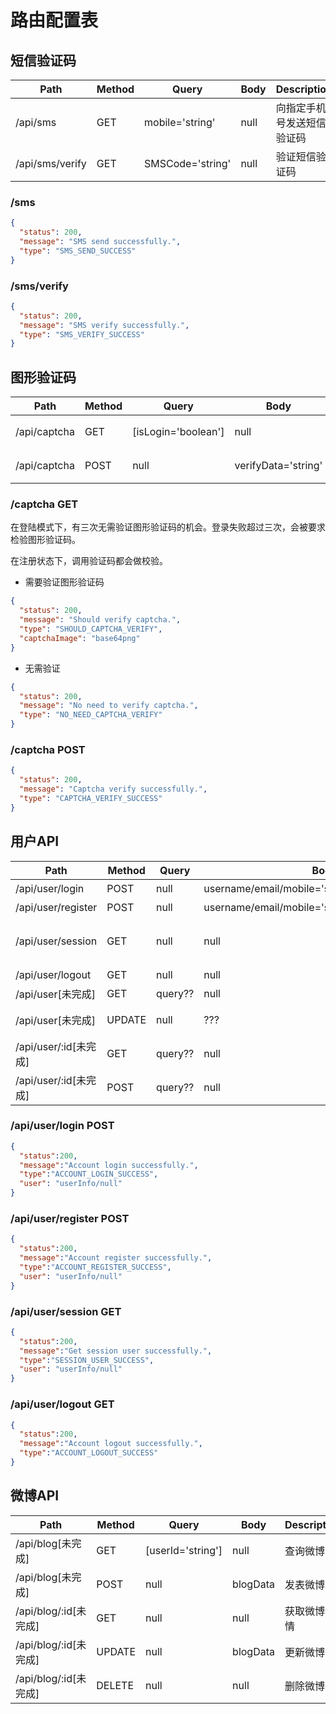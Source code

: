 # 路由配置表

## 短信验证码

| Path | Method | Query | Body | Description |
|---|---|---|---|---|
| /api/sms | GET | mobile='string' | null | 向指定手机号发送短信验证码 |
| /api/sms/verify | GET | SMSCode='string' | null | 验证短信验证码 |

### /sms

```json
{
  "status": 200,
  "message": "SMS send successfully.",
  "type": "SMS_SEND_SUCCESS"
}
```

### /sms/verify

```json
{
  "status": 200,
  "message": "SMS verify successfully.",
  "type": "SMS_VERIFY_SUCCESS"
}
```

## 图形验证码

| Path | Method | Query | Body | Description |
|---|---|---|---|---|
| /api/captcha | GET | [isLogin='boolean'] | null | 请求图形验证码 |
| /api/captcha | POST | null | verifyData='string' | 验证图形验证码 |

### /captcha GET

在登陆模式下，有三次无需验证图形验证码的机会。登录失败超过三次，会被要求检验图形验证码。

在注册状态下，调用验证码都会做校验。

- 需要验证图形验证码
```json
{
  "status": 200,
  "message": "Should verify captcha.",
  "type": "SHOULD_CAPTCHA_VERIFY",
  "captchaImage": "base64png"
}
```
- 无需验证
```json
{
  "status": 200,
  "message": "No need to verify captcha.",
  "type": "NO_NEED_CAPTCHA_VERIFY"
}
```

### /captcha POST

```json
{
  "status": 200,
  "message": "Captcha verify successfully.",
  "type": "CAPTCHA_VERIFY_SUCCESS"
}
```

## 用户API

| Path | Method | Query | Body | Description |
|---|---|---|---|---|
| /api/user/login | POST | null | username/email/mobile='string'&password='string' | 用户登录 |
| /api/user/register | POST | null | username/email/mobile='string'&password='string' | 用户注册 |
| /api/user/session | GET | null | null | 获取session登录用户信息 |
| /api/user/logout | GET | null | null | 用户登出 |
| /api/user[未完成] | GET | query?? | null | 用户搜索 |
| /api/user[未完成] | UPDATE | null | ??? | 更新用户资料 |
| /api/user/:id[未完成] | GET | query?? | null | 获取某用户资料 |
| /api/user/:id[未完成] | POST | query?? | null | 对指定用户编辑昵称 |

### /api/user/login POST

```json
{
  "status":200,
  "message":"Account login successfully.",
  "type":"ACCOUNT_LOGIN_SUCCESS",
  "user": "userInfo/null"
}
```

### /api/user/register POST

```json
{
  "status":200,
  "message":"Account register successfully.",
  "type":"ACCOUNT_REGISTER_SUCCESS",
  "user": "userInfo/null"
}
```

### /api/user/session GET

```json
{
  "status":200,
  "message":"Get session user successfully.",
  "type":"SESSION_USER_SUCCESS",
  "user": "userInfo/null"
}
```

### /api/user/logout GET

```json
{
  "status":200,
  "message":"Account logout successfully.",
  "type":"ACCOUNT_LOGOUT_SUCCESS"
}
```

## 微博API

| Path | Method | Query | Body | Description |
|---|---|---|---|---|
| /api/blog[未完成] | GET | [userId='string'] | null | 查询微博 |
| /api/blog[未完成] | POST | null | blogData | 发表微博 |
| /api/blog/:id[未完成] | GET | null | null | 获取微博详情 |
| /api/blog/:id[未完成] | UPDATE | null | blogData | 更新微博 |
| /api/blog/:id[未完成] | DELETE | null | null | 删除微博 |

